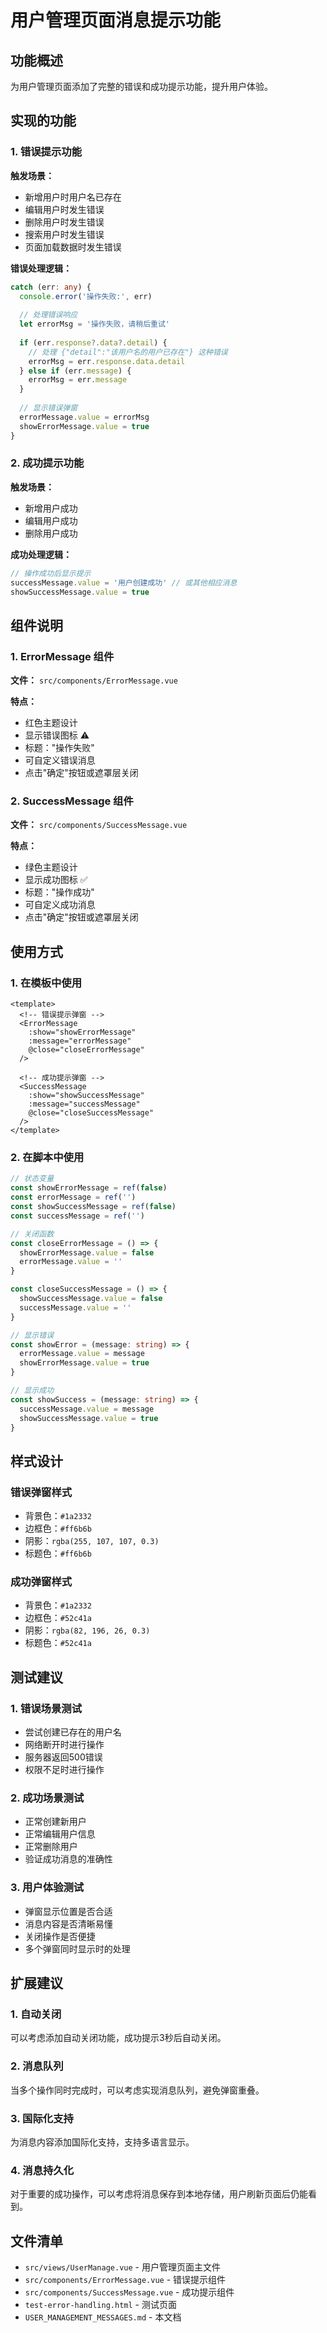 # 用户管理页面消息提示功能

## 功能概述

为用户管理页面添加了完整的错误和成功提示功能，提升用户体验。

## 实现的功能

### 1. 错误提示功能

**触发场景：**
- 新增用户时用户名已存在
- 编辑用户时发生错误
- 删除用户时发生错误
- 搜索用户时发生错误
- 页面加载数据时发生错误

**错误处理逻辑：**
```typescript
catch (err: any) {
  console.error('操作失败:', err)
  
  // 处理错误响应
  let errorMsg = '操作失败，请稍后重试'
  
  if (err.response?.data?.detail) {
    // 处理 {"detail":"该用户名的用户已存在"} 这种错误
    errorMsg = err.response.data.detail
  } else if (err.message) {
    errorMsg = err.message
  }
  
  // 显示错误弹窗
  errorMessage.value = errorMsg
  showErrorMessage.value = true
}
```

### 2. 成功提示功能

**触发场景：**
- 新增用户成功
- 编辑用户成功
- 删除用户成功

**成功处理逻辑：**
```typescript
// 操作成功后显示提示
successMessage.value = '用户创建成功' // 或其他相应消息
showSuccessMessage.value = true
```

## 组件说明

### 1. ErrorMessage 组件

**文件：** `src/components/ErrorMessage.vue`

**特点：**
- 红色主题设计
- 显示错误图标 ⚠️
- 标题："操作失败"
- 可自定义错误消息
- 点击"确定"按钮或遮罩层关闭

### 2. SuccessMessage 组件

**文件：** `src/components/SuccessMessage.vue`

**特点：**
- 绿色主题设计
- 显示成功图标 ✅
- 标题："操作成功"
- 可自定义成功消息
- 点击"确定"按钮或遮罩层关闭

## 使用方式

### 1. 在模板中使用

```vue
<template>
  <!-- 错误提示弹窗 -->
  <ErrorMessage 
    :show="showErrorMessage" 
    :message="errorMessage" 
    @close="closeErrorMessage" 
  />

  <!-- 成功提示弹窗 -->
  <SuccessMessage 
    :show="showSuccessMessage" 
    :message="successMessage" 
    @close="closeSuccessMessage" 
  />
</template>
```

### 2. 在脚本中使用

```typescript
// 状态变量
const showErrorMessage = ref(false)
const errorMessage = ref('')
const showSuccessMessage = ref(false)
const successMessage = ref('')

// 关闭函数
const closeErrorMessage = () => {
  showErrorMessage.value = false
  errorMessage.value = ''
}

const closeSuccessMessage = () => {
  showSuccessMessage.value = false
  successMessage.value = ''
}

// 显示错误
const showError = (message: string) => {
  errorMessage.value = message
  showErrorMessage.value = true
}

// 显示成功
const showSuccess = (message: string) => {
  successMessage.value = message
  showSuccessMessage.value = true
}
```

## 样式设计

### 错误弹窗样式
- 背景色：`#1a2332`
- 边框色：`#ff6b6b`
- 阴影：`rgba(255, 107, 107, 0.3)`
- 标题色：`#ff6b6b`

### 成功弹窗样式
- 背景色：`#1a2332`
- 边框色：`#52c41a`
- 阴影：`rgba(82, 196, 26, 0.3)`
- 标题色：`#52c41a`

## 测试建议

### 1. 错误场景测试
- 尝试创建已存在的用户名
- 网络断开时进行操作
- 服务器返回500错误
- 权限不足时进行操作

### 2. 成功场景测试
- 正常创建新用户
- 正常编辑用户信息
- 正常删除用户
- 验证成功消息的准确性

### 3. 用户体验测试
- 弹窗显示位置是否合适
- 消息内容是否清晰易懂
- 关闭操作是否便捷
- 多个弹窗同时显示时的处理

## 扩展建议

### 1. 自动关闭
可以考虑添加自动关闭功能，成功提示3秒后自动关闭。

### 2. 消息队列
当多个操作同时完成时，可以考虑实现消息队列，避免弹窗重叠。

### 3. 国际化支持
为消息内容添加国际化支持，支持多语言显示。

### 4. 消息持久化
对于重要的成功操作，可以考虑将消息保存到本地存储，用户刷新页面后仍能看到。

## 文件清单

- `src/views/UserManage.vue` - 用户管理页面主文件
- `src/components/ErrorMessage.vue` - 错误提示组件
- `src/components/SuccessMessage.vue` - 成功提示组件
- `test-error-handling.html` - 测试页面
- `USER_MANAGEMENT_MESSAGES.md` - 本文档 